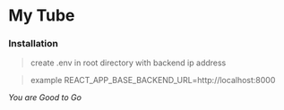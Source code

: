 # My Tube 
### Installation
> create .env in root directory with backend ip address 

>example REACT_APP_BASE_BACKEND_URL=http://localhost:8000



*You are Good to Go*